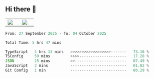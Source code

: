## Hi there 👋

<p align="center">
  <table align="center">
  <tr border="none">
  <td width="35%" align="center">
    <img  align="center"  src="http://github-profile-summary-cards.vercel.app/api/cards/stats?username=ricepunk&theme=github_dark" />
  </td>
    
  <td width="65%" align="center">
    <img  align="center"  src="http://github-profile-summary-cards.vercel.app/api/cards/profile-details?username=ricepunk&theme=github_dark" />
  </td>
  </tr>
  </table>
</p>

<!--START_SECTION:waka-->

```typescript
From: 27 September 2025 - To: 04 October 2025

Total Time: 5 hrs 47 mins

TypeScript   4 hrs 13 mins   >>>>>>>>>>>>>>>>>>-------   73.16 %
TSConfig     59 mins         >>>>---------------------   17.28 %
JSON         25 mins         >>-----------------------   07.49 %
JavaScript   3 mins          -------------------------   01.02 %
Git Config   1 min           -------------------------   00.29 %
```

<!--END_SECTION:waka-->
